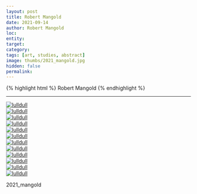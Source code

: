 ```yaml
---
layout: post
title: Robert Mangold
date: 2021-09-14
author: Robert Mangold
loc: 
entity: 
target: 
category: 
tags: [art, studies, abstract]
image: thumbs/2021_mangold.jpg
hidden: false
permalink:
---
```




{% highlight html %}
Robert Mangold
{% endhighlight %}

---



<div class="post_image">
	<a href="{{ site.baseurl }}/images/posts/2021_mangold/001.jpg" target="_blank">
	<img src="{{ site.baseurl }}/images/posts/2021_mangold/001.jpg" alt="lulldull"></a>
</div>

<div class="post_image">
	<a href="{{ site.baseurl }}/images/posts/2021_mangold/002.jpg" target="_blank">
	<img src="{{ site.baseurl }}/images/posts/2021_mangold/002.jpg" alt="lulldull"></a>
</div>

<div class="post_image">
	<a href="{{ site.baseurl }}/images/posts/2021_mangold/003.jpg" target="_blank">
	<img src="{{ site.baseurl }}/images/posts/2021_mangold/003.jpg" alt="lulldull"></a>
</div>

<div class="post_image">
	<a href="{{ site.baseurl }}/images/posts/2021_mangold/004.jpg" target="_blank">
	<img src="{{ site.baseurl }}/images/posts/2021_mangold/004.jpg" alt="lulldull"></a>
</div>

<div class="post_image">
	<a href="{{ site.baseurl }}/images/posts/2021_mangold/005.jpg" target="_blank">
	<img src="{{ site.baseurl }}/images/posts/2021_mangold/005.jpg" alt="lulldull"></a>
</div>

<div class="post_image">
	<a href="{{ site.baseurl }}/images/posts/2021_mangold/006.jpg" target="_blank">
	<img src="{{ site.baseurl }}/images/posts/2021_mangold/006.jpg" alt="lulldull"></a>
</div>

<div class="post_image">
	<a href="{{ site.baseurl }}/images/posts/2021_mangold/007.jpg" target="_blank">
	<img src="{{ site.baseurl }}/images/posts/2021_mangold/007.jpg" alt="lulldull"></a>
</div>

<div class="post_image">
	<a href="{{ site.baseurl }}/images/posts/2021_mangold/008.jpg" target="_blank">
	<img src="{{ site.baseurl }}/images/posts/2021_mangold/008.jpg" alt="lulldull"></a>
</div>

<div class="post_image">
	<a href="{{ site.baseurl }}/images/posts/2021_mangold/009.jpg" target="_blank">
	<img src="{{ site.baseurl }}/images/posts/2021_mangold/009.jpg" alt="lulldull"></a>
</div>

<div class="post_image">
	<a href="{{ site.baseurl }}/images/posts/2021_mangold/010.jpg" target="_blank">
	<img src="{{ site.baseurl }}/images/posts/2021_mangold/010.jpg" alt="lulldull"></a>
</div>

<div class="post_image">
	<a href="{{ site.baseurl }}/images/posts/2021_mangold/011.jpg" target="_blank">
	<img src="{{ site.baseurl }}/images/posts/2021_mangold/011.jpg" alt="lulldull"></a>
</div>

<div class="post_image">
	<a href="{{ site.baseurl }}/images/posts/2021_mangold/012.jpg" target="_blank">
	<img src="{{ site.baseurl }}/images/posts/2021_mangold/012.jpg" alt="lulldull"></a>
</div>


2021_mangold


